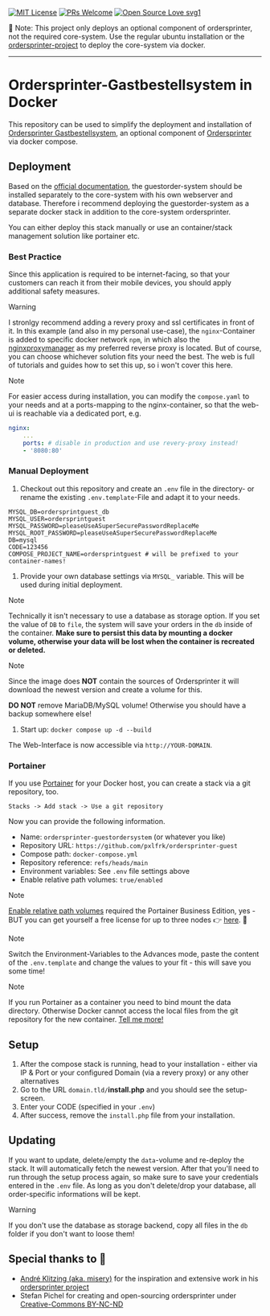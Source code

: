 [![MIT License](https://img.shields.io/badge/license-MIT-blue.svg)](https://github.com/misery/ordersprinter/blob/main/LICENSE)
[![PRs Welcome](https://img.shields.io/badge/PRs-welcome-brightgreen.svg?style=flat-square)](http://makeapullrequest.com)
[![Open Source Love svg1](https://badges.frapsoft.com/os/v1/open-source.svg?v=103)](https://github.com/ellerbrock/open-source-badges/)

📢 Note: This project only deploys an optional component of ordersprinter, not the required core-system. Use the regular ubuntu installation or the [ordersprinter-project](https://github.com/misery/ordersprinter) to deploy the core-system via docker.

---

# Ordersprinter-Gastbestellsystem in Docker

This repository can be used to simplify the deployment and installation of [Ordersprinter Gastbestellsystem](https://www.ordersprinter.de/gastbestellung.php), an optional component of [Ordersprinter ](https://www.ordersprinter.de) via docker compose.

## Deployment

Based on the [official documentation](https://www.ordersprinter.de/gastbestellung.php), the guestorder-system should be installed separately to the core-system with his own webserver and database. Therefore i recommend deploying the guestorder-system as a separate docker stack in addition to the core-system ordersprinter.

You can either deploy this stack manually or use an container/stack management solution like portainer etc.

### Best Practice

Since this application is required to be internet-facing, so that your customers can reach it from their mobile devices, you should apply additional safety measures.

> [!WARNING]  
> I stronlgy recommend adding a revery proxy and ssl certificates in front of it. In this example (and also in my personal use-case), the `nginx`-Container is added to specific docker network `npm`, in which also the [nginxproxymanager](https://nginxproxymanager.com/) as my preferred reverse proxy is located. But of course, you can choose whichever solution fits your need the best. The web is full of tutorials and guides how to set this up, so i won't cover this here.

> [!NOTE]  
> For easier access during installation, you can modify the `compose.yaml` to your needs and at a ports-mapping to the nginx-container, so that the web-ui is reachable via a dedicated port, e.g.

``` yaml
nginx:
    ...
    ports: # disable in production and use revery-proxy instead!
    - '8080:80'
`````

### Manual Deployment

1. Checkout out this repository and create an `.env` file in the directory- or rename the existing `.env.template`-File and adapt it to your needs.

``` env
MYSQL_DB=ordersprintguest_db
MYSQL_USER=ordersprintguest
MYSQL_PASSWORD=pleaseUseASuperSecurePasswordReplaceMe
MYSQL_ROOT_PASSWORD=pleaseUseASuperSecurePasswordReplaceMe
DB=mysql
CODE=123456
COMPOSE_PROJECT_NAME=ordersprintguest # will be prefixed to your container-names!
```

1. Provide your own database settings via ``MYSQL_`` variable. This will be used during initial deployment.

> [!NOTE]  
> Technically it isn't necessary to use a database as storage option. If you set the value of `DB` to `file`, the system will save your orders in the `db` inside of the container. **Make sure to persist this data by mounting a docker volume, otherwise your data will be lost when the container is recreated or deleted.**

> [!NOTE]  
> Since the image does **NOT** contain the sources of Ordersprinter it will download the newest version and create a volume for this.

**DO NOT** remove MariaDB/MySQL volume! Otherwise you should have a backup somewhere else!

1. Start up: `docker compose up -d --build`

The Web-Interface is now accessible via `http://YOUR-DOMAIN`.

### Portainer

If you use [Portainer](https://github.com/portainer/portainer) for your Docker host, you can create a stack via a git repository, too.

`Stacks -> Add stack -> Use a git repository`

Now you can provide the following information.

- Name: `ordersprinter-guestordersystem` (or whatever you like)
- Repository URL: `https://github.com/pxlfrk/ordersprinter-guest`
- Compose path: `docker-compose.yml`
- Repository reference: `refs/heads/main`
- Environment variables: See ``.env`` file settings above
- Enable relative path volumes: `true/enabled`

> [!NOTE]  
> [Enable relative path volumes](https://docs.portainer.io/user/docker/stacks/add#relative-path-volumes) required the Portainer Business Edition, yes - BUT you can get yourself a free license for up to three nodes 👉 [here](https://www.portainer.io/take-3). 🎉

> [!NOTE]  
> Switch the Environment-Variables to the Advances mode, paste the content of the `.env.template` and change the values to your fit - this will save you some time!

> [!NOTE]  
> If you run Portainer as a container you need to bind mount the data directory.
> Otherwise Docker cannot access the local files from the git repository for the new container.
> [Tell me more!](https://github.com/misery/ordersprinter#portainer-as-container)

## Setup

1. After the compose stack is running, head to your installation - either via IP & Port or your configured Domain (via a revery proxy) or any other alternatives
1. Go to the URL `domain.tld/`**install.php** and you should see the setup-screen.
1. Enter your CODE (specified in your `.env`)
1. After success, remove the `install.php` file from your installation.

## Updating

If you want to update, delete/empty the `data`-volume and re-deploy the stack. It will automatically
fetch the newest version. After that you'll need to run through the setup process again, so make sure to save your credentials entered in the `.env` file.
As long as you don't delete/drop your database, all order-specific informations will be kept.

> [!WARNING]  
> If you don't use the database as storage backend, copy all files in the `db` folder if you don't want to loose them!

## Special thanks to 🎉

- [André Klitzing (aka. misery)](https://github.com/misery/) for the inspiration and extensive work in his [ordersprinter project](https://github.com/misery/ordersprinter)
- Stefan Pichel for creating and open-sourcing ordersprinter under [Creative-Commons BY-NC-ND](https://www.ordersprinter.de/lizenz_en.php)
